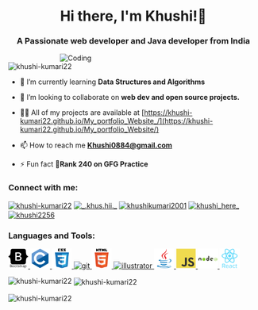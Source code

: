 <h1 align="center">Hi there, I'm Khushi!👋</h1>
<h3 align="center">A Passionate web developer and Java developer from India</h3>
<img align="right" alt="Coding" width= "400" src="https://cdn.dribbble.com/users/4055494/screenshots/15215756/media/d2b66c4ca0192aa26d103448b3d1518b.gif">

<p align="left"> <img src="https://komarev.com/ghpvc/?username=khushi-kumari22&label=Profile%20views&color=0e75b6&style=flat" alt="khushi-kumari22" /> </p>


- 🌱 I’m currently learning **Data Structures and Algorithms**

- 👯 I’m looking to collaborate on **web dev and open source projects.**

- 👨‍💻 All of my projects are available at [https://khushi-kumari22.github.io/My_portfolio_Website_/](https://khushi-kumari22.github.io/My_portfolio_Website/)

- 📫 How to reach me **Khushi0884@gmail.com**

- ⚡ Fun fact **🏅Rank 240 on GFG Practice**

<h3 align="left">Connect with me:</h3>
<p align="left">
<a href="https://linkedin.com/in/khushi-kumari22" target="blank"><img align="center" src="https://raw.githubusercontent.com/rahuldkjain/github-profile-readme-generator/master/src/images/icons/Social/linked-in-alt.svg" alt="khushi-kumari22" height="30" width="40" /></a>
<a href="https://instagram.com/_.khus.hii._" target="blank"><img align="center" src="https://raw.githubusercontent.com/rahuldkjain/github-profile-readme-generator/master/src/images/icons/Social/instagram.svg" alt="_.khus.hii._" height="30" width="40" /></a>
<a href="https://www.hackerrank.com/khushikumari2001" target="blank"><img align="center" src="https://raw.githubusercontent.com/rahuldkjain/github-profile-readme-generator/master/src/images/icons/Social/hackerrank.svg" alt="khushikumari2001" height="30" width="40" /></a>
<a href="https://www.leetcode.com/khushi_here_" target="blank"><img align="center" src="https://raw.githubusercontent.com/rahuldkjain/github-profile-readme-generator/master/src/images/icons/Social/leet-code.svg" alt="khushi_here_" height="30" width="40" /></a>
<a href="https://auth.geeksforgeeks.org/user/khushi2256" target="blank"><img align="center" src="https://raw.githubusercontent.com/rahuldkjain/github-profile-readme-generator/master/src/images/icons/Social/geeks-for-geeks.svg" alt="khushi2256" height="30" width="40" /></a>
</p>

<h3 align="left">Languages and Tools:</h3>
<p align="left"> <a href="https://getbootstrap.com" target="_blank" rel="noreferrer"> <img src="https://raw.githubusercontent.com/devicons/devicon/master/icons/bootstrap/bootstrap-plain-wordmark.svg" alt="bootstrap" width="40" height="40"/> </a> <a href="https://www.cprogramming.com/" target="_blank" rel="noreferrer"> <img src="https://raw.githubusercontent.com/devicons/devicon/master/icons/c/c-original.svg" alt="c" width="40" height="40"/> </a> <a href="https://www.w3schools.com/css/" target="_blank" rel="noreferrer"> <img src="https://raw.githubusercontent.com/devicons/devicon/master/icons/css3/css3-original-wordmark.svg" alt="css3" width="40" height="40"/> </a> <a href="https://git-scm.com/" target="_blank" rel="noreferrer"> <img src="https://www.vectorlogo.zone/logos/git-scm/git-scm-icon.svg" alt="git" width="40" height="40"/> </a> <a href="https://www.w3.org/html/" target="_blank" rel="noreferrer"> <img src="https://raw.githubusercontent.com/devicons/devicon/master/icons/html5/html5-original-wordmark.svg" alt="html5" width="40" height="40"/> </a> <a href="https://www.adobe.com/in/products/illustrator.html" target="_blank" rel="noreferrer"> <img src="https://www.vectorlogo.zone/logos/adobe_illustrator/adobe_illustrator-icon.svg" alt="illustrator" width="40" height="40"/> </a> <a href="https://www.java.com" target="_blank" rel="noreferrer"> <img src="https://raw.githubusercontent.com/devicons/devicon/master/icons/java/java-original.svg" alt="java" width="40" height="40"/> </a> <a href="https://developer.mozilla.org/en-US/docs/Web/JavaScript" target="_blank" rel="noreferrer"> <img src="https://raw.githubusercontent.com/devicons/devicon/master/icons/javascript/javascript-original.svg" alt="javascript" width="40" height="40"/> </a> <a href="https://nodejs.org" target="_blank" rel="noreferrer"> <img src="https://raw.githubusercontent.com/devicons/devicon/master/icons/nodejs/nodejs-original-wordmark.svg" alt="nodejs" width="40" height="40"/> </a> <a href="https://reactjs.org/" target="_blank" rel="noreferrer"> <img src="https://raw.githubusercontent.com/devicons/devicon/master/icons/react/react-original-wordmark.svg" alt="react" width="40" height="40"/> </a> </p>

<p><img align="left" src="https://github-readme-stats.vercel.app/api/top-langs?username=khushi-kumari22&show_icons=true&locale=en&layout=compact" alt="khushi-kumari22" /></p>

<p>&nbsp;<img align="center" src="https://github-readme-stats.vercel.app/api?username=khushi-kumari22&show_icons=true&locale=en" alt="khushi-kumari22" /></p>

<p><img align="center" src="https://github-readme-streak-stats.herokuapp.com/?user=khushi-kumari22&" alt="khushi-kumari22" /></p>
